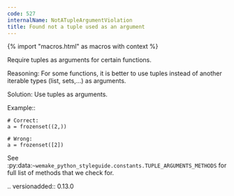 ```yaml
---
code: 527
internalName: NotATupleArgumentViolation
title: Found not a tuple used as an argument
---
```


{% import "macros.html" as macros with context %}

Require tuples as arguments for certain functions.

Reasoning: For some functions, it is better to use tuples instead of
another iterable types (list, sets,...) as arguments.

Solution: Use tuples as arguments.

Example::

    # Correct:
    a = frozenset((2,))
    
    # Wrong:
    a = frozenset([2])

See
:py:data:`~wemake_python_styleguide.constants.TUPLE_ARGUMENTS_METHODS`
for full list of methods that we check for.

.. versionadded:: 0.13.0